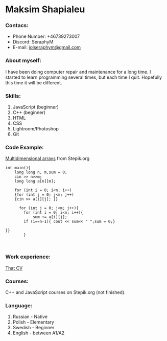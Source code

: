 # Maksim Shapialeu

### Contacs:
   * Phone Number: +46739273007
   * Discord: SeraphyM
   * E-mail: iolseraphym@gmail.com
  

### About myself:

I have been doing computer repair and maintenance for a long time. I started to learn programming several times, but each time I quit. Hopefully this time it will be different.

### Skills:

   1. JavaScript (beginner)
   2. C++ (beginner)
   3. HTML
   4. CSS
   5. Lightroom/Photoshop
   6. Git
   





### Code Example:

[Multidimensional arrays](https://stepik.org/lesson/389699/step/2?unit=378776) from Stepik.org

``` 
int main(){
    long long n, m,sum = 0;
    cin >> n>>m;
    long long a[n][m];
        
    for (int i = 0; i<n; i++)
    {for (int j = 0; j<m; j++)
    {cin >> a[i][j]; }}
    
      for (int j = 0; j<m; j++){
        for (int i = 0; i<n; i++){
            sum += a[i][j];
        if (i==n-1){ cout << sum<< " ";sum = 0;}       
           
}}
        }

        
```


### Work experience: 

[That CV](https://github.com/SeraphyMax/rsschool-cv/blob/gh-pages/cv.md)


### Courses: 

C++ and JavaScript courses on Stepik.org (not finished).


### Language:

1. Russian - Native
2. Polish - Elementary
3. Swedish - Beginner
4. English - between A1/A2